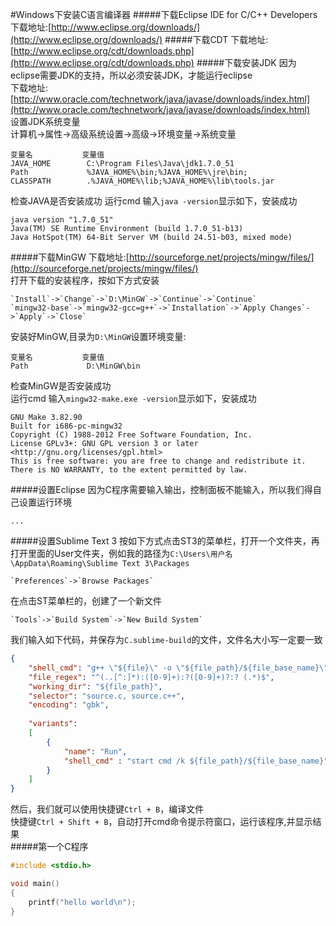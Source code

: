 #Windows下安装C语言编译器
#####下载Eclipse IDE for C/C++ Developers
下载地址:[http://www.eclipse.org/downloads/](http://www.eclipse.org/downloads/)
#####下载CDT
下载地址:[http://www.eclipse.org/cdt/downloads.php](http://www.eclipse.org/cdt/downloads.php)
#####下载安装JDK
因为eclipse需要JDK的支持，所以必须安装JDK，才能运行eclipse         
下载地址:[http://www.oracle.com/technetwork/java/javase/downloads/index.html](http://www.oracle.com/technetwork/java/javase/downloads/index.html)       
设置JDK系统变量         
计算机→属性→高级系统设置→高级→环境变量->系统变量              
```text
变量名           变量值
JAVA_HOME        C:\Program Files\Java\jdk1.7.0_51
Path             %JAVA_HOME%\bin;%JAVA_HOME%\jre\bin;
CLASSPATH        .%JAVA_HOME%\lib;%JAVA_HOME%\lib\tools.jar
```
检查JAVA是否安装成功
运行cmd 输入`java -version`显示如下，安装成功
```text
java version "1.7.0_51"
Java(TM) SE Runtime Environment (build 1.7.0_51-b13)
Java HotSpot(TM) 64-Bit Server VM (build 24.51-b03, mixed mode)
```
#####下载MinGW
下载地址:[http://sourceforge.net/projects/mingw/files/](http://sourceforge.net/projects/mingw/files/)          
打开下载的安装程序，按如下方式安装
```text
`Install`->`Change`->`D:\MinGW`->`Continue`->`Continue`
`mingw32-base`->`mingw32-gcc=g++`->`Installation`->`Apply Changes`->`Apply`->`Close`
```
安装好MinGW,目录为`D:\MinGW`设置环境变量:         
```text
变量名           变量值
Path             D:\MinGW\bin
```
检查MinGW是否安装成功         
运行cmd 输入`mingw32-make.exe -version`显示如下，安装成功          
```text
GNU Make 3.82.90
Built for i686-pc-mingw32
Copyright (C) 1988-2012 Free Software Foundation, Inc.
License GPLv3+: GNU GPL version 3 or later <http://gnu.org/licenses/gpl.html>
This is free software: you are free to change and redistribute it.
There is NO WARRANTY, to the extent permitted by law.
```
#####设置Eclipse
因为C程序需要输入输出，控制面板不能输入，所以我们得自己设置运行环境                 
```text
...
```
#####设置Sublime Text 3
按如下方式点击ST3的菜单栏，打开一个文件夹，再打开里面的User文件夹，例如我的路径为`C:\Users\用户名\AppData\Roaming\Sublime Text 3\Packages`      
```text
`Preferences`->`Browse Packages`
```
在点击ST菜单栏的，创建了一个新文件
```text
`Tools`->`Build System`->`New Build System`
```
我们输入如下代码，并保存为`C.sublime-build`的文件，文件名大小写一定要一致 
```json
{
	"shell_cmd": "g++ \"${file}\" -o \"${file_path}/${file_base_name}\"",
	"file_regex": "^(..[^:]*):([0-9]+):?([0-9]+)?:? (.*)$",
	"working_dir": "${file_path}",
	"selector": "source.c, source.c++",
	"encoding": "gbk",
	
	"variants":
	[
		{
			"name": "Run",
            "shell_cmd" : "start cmd /k ${file_path}/${file_base_name}"
		}
	]
}
```
然后，我们就可以使用快捷键`Ctrl + B`，编译文件           
快捷键`Ctrl + Shift + B`，自动打开cmd命令提示符窗口，运行该程序,并显示结果          
#####第一个C程序
```c
#include <stdio.h>

void main()
{
	printf("hello world\n");
}
```
